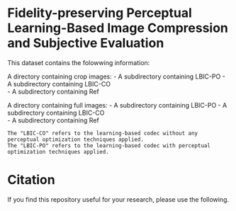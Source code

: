# Fidelity-preserving Perceptual Learning-Based Image Compression and Subjective Evaluation

This dataset contains the folowwing information:

   A directory containing crop images:
        - A subdirectory containing LBIC-PO
        - A subdirectory containing LBIC-CO  
        - A subdirectory containing Ref  
        
   A directory containing full images:
        - A subdirectory containing LBIC-PO
        - A subdirectory containing LBIC-CO  
        - A subdirectory containing Ref    

    The "LBIC-CO" refers to the learning-based codec without any perceptual optimization techniques applied.
    The "LBIC-PO" refers to the learning-based codec with perceptual optimization techniques applied.


# Citation

If you find this repository useful for your research, please use the following.
